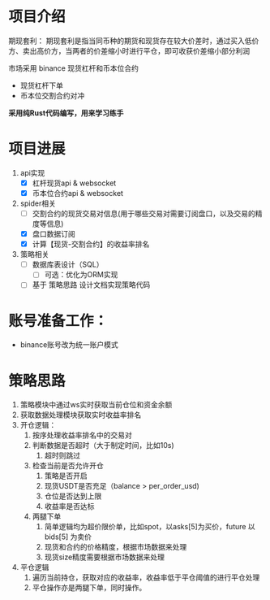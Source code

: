 # 项目介绍
期现套利：
期现套利是指当同币种的期货和现货存在较大价差时，通过买入低价方、卖出高价方，当两者的价差缩小时进行平仓，即可收获价差缩小部分利润

市场采用 binance 现货杠杆和币本位合约
* 现货杠杆下单
* 币本位交割合约对冲

**采用纯Rust代码编写，用来学习练手**

# 项目进展
1. api实现
   - [x] 杠杆现货api & websocket
   - [x] 币本位合约api & websocket
2. spider相关
   - [ ] 交割合约的现货交易对信息(用于哪些交易对需要订阅盘口，以及交易的精度等信息)
   - [x] 盘口数据订阅
   - [x] 计算【现货-交割合约】的收益率排名
3. 策略相关
   - [ ] 数据库表设计（SQL）
     - [ ] 可选：优化为ORM实现
   - [ ] 基于 策略思路 设计文档实现策略代码

# 账号准备工作：
* binance账号改为统一账户模式

# 策略思路
1. 策略模块中通过ws实时获取当前仓位和资金余额
2. 获取数据处理模块获取实时收益率排名
3. 开仓逻辑：
   1. 按序处理收益率排名中的交易对
   2. 判断数据是否超时（大于制定时间，比如10s)
      1. 超时则跳过
   3. 检查当前是否允许开仓
      1. 策略是否开启
      2. 现货USDT是否充足（balance > per_order_usd)
      3. 仓位是否达到上限
      4. 收益率是否达标
   4. 两腿下单
      1. 简单逻辑均为超价限价单，比如spot，以asks[5]为买价，future 以 bids[5] 为卖价
      2. 现货和合约的价格精度，根据市场数据来处理
      3. 现货size精度需要根据市场数据来处理
4. 平仓逻辑
   1. 遍历当前持仓，获取对应的收益率，收益率低于平仓阈值的进行平仓处理
   2. 平仓操作亦是两腿下单，同时操作。
